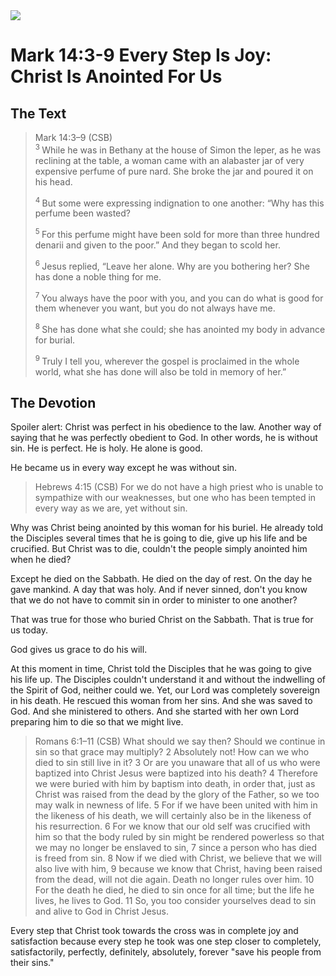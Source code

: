 <img class="intro-right" src="/images/art-mark.jpg">

# Mark 14:3-9 Every Step Is Joy: Christ Is Anointed For Us

## The Text

>Mark 14:3–9 (CSB)  
><sup> 3 </sup> While he was in Bethany at the house of Simon the leper, as he was reclining at the table, a woman came with an alabaster jar of very expensive perfume of pure nard. She broke the jar and poured it on his head. 
>
><sup> 4 </sup> But some were expressing indignation to one another: “Why has this perfume been wasted? 
>
><sup> 5 </sup> For this perfume might have been sold for more than three hundred denarii and given to the poor.” And they began to scold her. 
>
><sup> 6 </sup> Jesus replied, “Leave her alone. Why are you bothering her? She has done a noble thing for me. 
>
><sup> 7 </sup> You always have the poor with you, and you can do what is good for them whenever you want, but you do not always have me. 
>
><sup> 8 </sup> She has done what she could; she has anointed my body in advance for burial. 
>
><sup> 9 </sup> Truly I tell you, wherever the gospel is proclaimed in the whole world, what she has done will also be told in memory of her.”

## The Devotion

Spoiler alert: Christ was perfect in his obedience to the law. Another way of saying that he was perfectly obedient to God. In other words, he is without sin. He is perfect. He is holy. He alone is good.

He became us in every way except he was without sin.

>Hebrews 4:15 (CSB)  For we do not have a high priest who is unable to sympathize with our weaknesses, but one who has been tempted in every way as we are, yet without sin.

Why was Christ being anointed by this woman for his buriel. He already told the Disciples several times that he is going to die, give up his life and be crucified.  But Christ was to die, couldn't the people simply anointed him when he died? 

Except he died on the Sabbath. He died on the day of rest. On the day he gave mankind. A day that was holy. And if never sinned, don't you know that we do not have to commit sin in order to minister to one another?

That was true for those who buried Christ on the Sabbath. That is true for us today.

God gives us grace to do his will.

At this moment in time, Christ told the Disciples that he was going to give his life up. The Disciples couldn't understand it and without the indwelling of the Spirit of God, neither could we. Yet, our Lord was completely sovereign in his death. He rescued this woman from her sins. And she was saved to God. And she ministered to others. And she started with her own Lord preparing him to die so that we might live.

>Romans 6:1–11 (CSB)  What should we say then? Should we continue in sin so that grace may multiply? 2 Absolutely not! How can we who died to sin still live in it? 3 Or are you unaware that all of us who were baptized into Christ Jesus were baptized into his death? 4 Therefore we were buried with him by baptism into death, in order that, just as Christ was raised from the dead by the glory of the Father, so we too may walk in newness of life. 5 For if we have been united with him in the likeness of his death, we will certainly also be in the likeness of his resurrection. 6 For we know that our old self was crucified with him so that the body ruled by sin might be rendered powerless so that we may no longer be enslaved to sin, 7 since a person who has died is freed from sin. 8 Now if we died with Christ, we believe that we will also live with him, 9 because we know that Christ, having been raised from the dead, will not die again. Death no longer rules over him. 10 For the death he died, he died to sin once for all time; but the life he lives, he lives to God. 11 So, you too consider yourselves dead to sin and alive to God in Christ Jesus.

Every step that Christ took towards the cross was in complete joy and satisfaction because every step he took was one step closer to completely, satisfactorily, perfectly, definitely, absolutely, forever "save his people from their sins."
